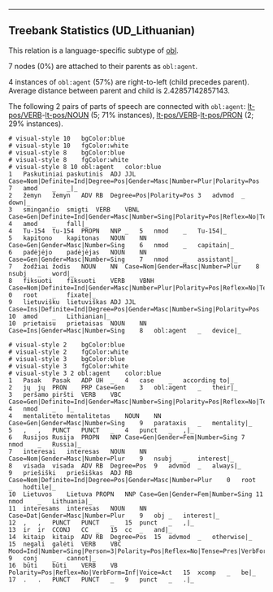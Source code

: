 

--------------------------------------------------------------------------------

## Treebank Statistics (UD_Lithuanian)

This relation is a language-specific subtype of [obl]().

7 nodes (0%) are attached to their parents as `obl:agent`.

4 instances of `obl:agent` (57%) are right-to-left (child precedes parent).
Average distance between parent and child is 2.42857142857143.

The following 2 pairs of parts of speech are connected with `obl:agent`: [lt-pos/VERB]()-[lt-pos/NOUN]() (5; 71% instances), [lt-pos/VERB]()-[lt-pos/PRON]() (2; 29% instances).


~~~ conllu
# visual-style 10	bgColor:blue
# visual-style 10	fgColor:white
# visual-style 8	bgColor:blue
# visual-style 8	fgColor:white
# visual-style 8 10 obl:agent	color:blue
1	Paskutiniai	paskutinis	ADJ	JJL	Case=Nom|Definite=Ind|Degree=Pos|Gender=Masc|Number=Plur|Polarity=Pos	7	amod	_	_|_
2	žemyn	žemyn	ADV	RB	Degree=Pos|Polarity=Pos	3	advmod	_	down|_
3	smingančio	smigti	VERB	VBNL	Case=Gen|Definite=Ind|Gender=Masc|Number=Sing|Polarity=Pos|Reflex=No|Tense=Pres|VerbForm=Part|Voice=Act	4	amod	_	fall|_
4	Tu-154	tu-154	PROPN	NNP	_	5	nmod	_	Tu-154|_
5	kapitono	kapitonas	NOUN	NN	Case=Gen|Gender=Masc|Number=Sing	6	nmod	_	capitain|_
6	padėjėjo	padėjėjas	NOUN	NN	Case=Gen|Gender=Masc|Number=Sing	7	nmod	_	assistant|_
7	žodžiai	žodis	NOUN	NN	Case=Nom|Gender=Masc|Number=Plur	8	nsubj	_	word|_
8	fiksuoti	fiksuoti	VERB	VBNH	Case=Nom|Definite=Ind|Gender=Masc|Number=Plur|Polarity=Pos|Reflex=No|Tense=Past|VerbForm=Part|Voice=Pass	0	root	_	fixate|_
9	lietuvišku	lietuviškas	ADJ	JJL	Case=Ins|Definite=Ind|Degree=Pos|Gender=Masc|Number=Sing|Polarity=Pos	10	amod	_	Lithianian|_
10	prietaisu	prietaisas	NOUN	NN	Case=Ins|Gender=Masc|Number=Sing	8	obl:agent	_	device|_

~~~


~~~ conllu
# visual-style 2	bgColor:blue
# visual-style 2	fgColor:white
# visual-style 3	bgColor:blue
# visual-style 3	fgColor:white
# visual-style 3 2 obl:agent	color:blue
1	Pasak	Pasak	ADP	UH	_	4	case	_	according to|_
2	jų	jų	PRON	PRP	Case=Gen	3	obl:agent	_	their|_
3	peršamo	piršti	VERB	VBC	Case=Gen|Definite=Ind|Gender=Masc|Number=Sing|Polarity=Pos|Reflex=No|Tense=Pres|VerbForm=Part|Voice=Pass	4	nmod	_	|_
4	mentaliteto	mentalitetas	NOUN	NN	Case=Gen|Gender=Masc|Number=Sing	9	parataxis	_	mentality|_
5	,	,	PUNCT	PUNCT	_	4	punct	_	,|_
6	Rusijos	Rusija	PROPN	NNP	Case=Gen|Gender=Fem|Number=Sing	7	nmod	_	Russia|_
7	interesai	interesas	NOUN	NN	Case=Nom|Gender=Masc|Number=Plur	9	nsubj	_	interest|_
8	visada	visada	ADV	RB	Degree=Pos	9	advmod	_	always|_
9	priešiški	priešiškas	ADJ	RB	Case=Nom|Definite=Ind|Degree=Pos|Gender=Masc|Number=Plur	0	root	_	hodtile|_
10	Lietuvos	Lietuva	PROPN	NNP	Case=Gen|Gender=Fem|Number=Sing	11	nmod	_	Lithuania|_
11	interesams	interesas	NOUN	NN	Case=Dat|Gender=Masc|Number=Plur	9	obj	_	interest|_
12	,	,	PUNCT	PUNCT	_	15	punct	_	,|_
13	ir	ir	CCONJ	CC	_	15	cc	_	and|_
14	kitaip	kitaip	ADV	RB	Degree=Pos	15	advmod	_	otherwise|_
15	negali	galėti	VERB	VBC	Mood=Ind|Number=Sing|Person=3|Polarity=Pos|Reflex=No|Tense=Pres|VerbForm=Fin|Voice=Act	9	conj	_	cannot|_
16	būti	būti	VERB	VB	Polarity=Pos|Reflex=No|VerbForm=Inf|Voice=Act	15	xcomp	_	be|_
17	.	.	PUNCT	PUNCT	_	9	punct	_	.|_

~~~


